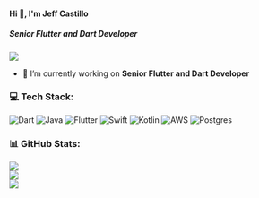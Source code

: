 #### Hi 👋, I'm Jeff Castillo
##### **Senior Flutter and Dart Developer**
[![](https://visitcount.itsvg.in/api?id=jeffcas181&icon=0&color=7)](https://visitcount.itsvg.in)

- 🔭 I’m currently working on **Senior Flutter and Dart Developer**

### 💻 Tech Stack:
![Dart](https://img.shields.io/badge/dart-%230175C2.svg?style=flat&logo=dart&logoColor=white) ![Java](https://img.shields.io/badge/java-%23ED8B00.svg?style=flat&logo=java&logoColor=white) ![Flutter](https://img.shields.io/badge/Flutter-%2302569B.svg?style=flat&logo=Flutter&logoColor=white) ![Swift](https://img.shields.io/badge/swift-F54A2A?style=flat&logo=swift&logoColor=white) ![Kotlin](https://img.shields.io/badge/kotlin-%230095D5.svg?style=flat&logo=kotlin&logoColor=white) ![AWS](https://img.shields.io/badge/AWS-%23FF9900.svg?style=flat&logo=amazon-aws&logoColor=white) ![Postgres](https://img.shields.io/badge/postgres-%23316192.svg?style=flat&logo=postgresql&logoColor=white)

### 📊 GitHub Stats:
![](https://github-readme-stats.vercel.app/api?username=jeffcas181&theme=buefy&hide_border=false&include_all_commits=true&count_private=false)<br/>
![](https://github-readme-streak-stats.herokuapp.com/?user=jeffcas181&theme=buefy&hide_border=false)<br/>
![](https://github-readme-stats.vercel.app/api/top-langs/?username=jeffcas181&theme=buefy&hide_border=false&include_all_commits=true&count_private=false&layout=compact)

